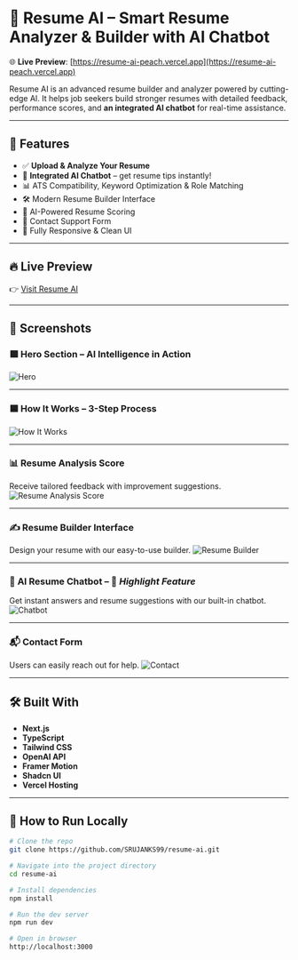 # 🧠 Resume AI – Smart Resume Analyzer & Builder with AI Chatbot

🌐 **Live Preview**: [https://resume-ai-peach.vercel.app](https://resume-ai-peach.vercel.app)

Resume AI is an advanced resume builder and analyzer powered by cutting-edge AI. It helps job seekers build stronger resumes with detailed feedback, performance scores, and **an integrated AI chatbot** for real-time assistance.

---

## 🚀 Features

- ✅ **Upload & Analyze Your Resume**
- 🧠 **Integrated AI Chatbot** – get resume tips instantly!
- 📊 ATS Compatibility, Keyword Optimization & Role Matching
- 🛠️ Modern Resume Builder Interface
- 🔎 AI-Powered Resume Scoring
- 📧 Contact Support Form
- 📱 Fully Responsive & Clean UI

---

## 🔥 Live Preview

👉 [Visit Resume AI](https://resume-ai-peach.vercel.app)

---

## 📸 Screenshots

### 🟪 Hero Section – AI Intelligence in Action
![Hero](https://github.com/SRUJANKS99/resume-ai/blob/5382ec05f1f33869e8d181e0c4fe323cd018a069/d60fe30c-3f41-4ec0-84e5-c6179d8c697e.png)

---

### 🟦 How It Works – 3-Step Process
![How It Works](https://github.com/SRUJANKS99/resume-ai/blob/5382ec05f1f33869e8d181e0c4fe323cd018a069/d33d2da0-9026-4660-ad74-2ed02c148021.png)

---

### 📊 Resume Analysis Score
Receive tailored feedback with improvement suggestions.
![Resume Analysis Score](https://github.com/SRUJANKS99/resume-ai/blob/5382ec05f1f33869e8d181e0c4fe323cd018a069/resume-analysis-score.png)

---

### ✍️ Resume Builder Interface
Design your resume with our easy-to-use builder.
![Resume Builder](https://github.com/SRUJANKS99/resume-ai/blob/5382ec05f1f33869e8d181e0c4fe323cd018a069/resume-builder-interface.png)

---

### 🤖 **AI Resume Chatbot** – 💬 _Highlight Feature_
Get instant answers and resume suggestions with our built-in chatbot.
![Chatbot](https://github.com/SRUJANKS99/resume-ai/blob/5382ec05f1f33869e8d181e0c4fe323cd018a069/ai-resume-assistant-chat.png)

---

### 📬 Contact Form
Users can easily reach out for help.
![Contact](https://github.com/SRUJANKS99/resume-ai/blob/5382ec05f1f33869e8d181e0c4fe323cd018a069/contact-form-info.png)

---

## 🛠️ Built With

- **Next.js**
- **TypeScript**
- **Tailwind CSS**
- **OpenAI API**
- **Framer Motion**
- **Shadcn UI**
- **Vercel Hosting**

---

## 📁 How to Run Locally

```bash
# Clone the repo
git clone https://github.com/SRUJANKS99/resume-ai.git

# Navigate into the project directory
cd resume-ai

# Install dependencies
npm install

# Run the dev server
npm run dev

# Open in browser
http://localhost:3000
